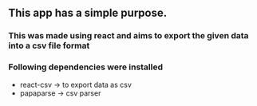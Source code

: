 ## This app has a simple purpose.

### This was made using react and aims to export the given data into a csv file format

### Following dependencies were installed 

+ react-csv -> to export data as csv
+ papaparse -> csv parser